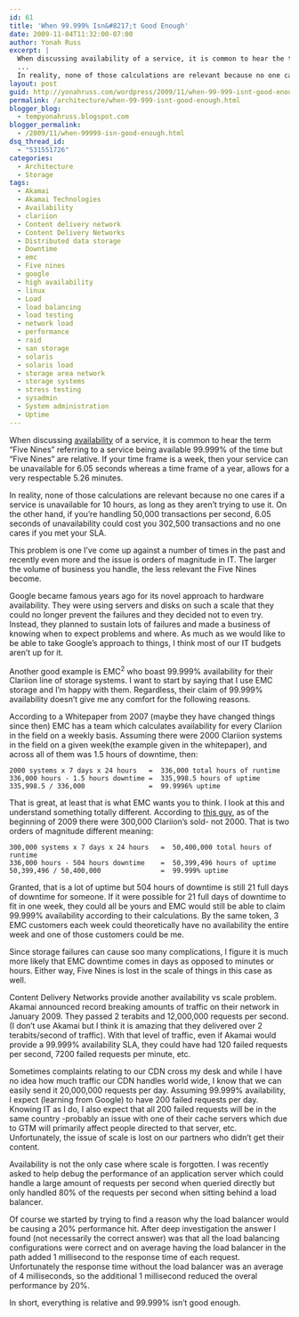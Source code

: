 ```yaml
---
id: 61
title: 'When 99.999% Isn&#8217;t Good Enough'
date: 2009-11-04T11:32:00-07:00
author: Yonah Russ
excerpt: |
  When discussing availability of a service, it is common to hear the term "Five Nines" referring to a service being available 99.999% of the time but "Five Nines" are relative.
  ...
  In reality, none of those calculations are relevant because no one cares if a service is unavailable for 10 hours, as long as they aren't trying to use it. On the other hand, if you're handling 50,000 transactions per second, 6.05 seconds of unavailability could cost you 302,500 transactions and no one cares if you met your SLA.
layout: post
guid: http://yonahruss.com/wordpress/2009/11/when-99-999-isnt-good-enough.html
permalink: /architecture/when-99-999-isnt-good-enough.html
blogger_blog:
  - tempyonahruss.blogspot.com
blogger_permalink:
  - /2009/11/when-99999-isn-good-enough.html
dsq_thread_id:
  - "531551726"
categories:
  - Architecture
  - Storage
tags:
  - Akamai
  - Akamai Technologies
  - Availability
  - clariion
  - Content delivery network
  - Content Delivery Networks
  - Distributed data storage
  - Downtime
  - emc
  - Five nines
  - google
  - high availability
  - linux
  - Load
  - load balancing
  - load testing
  - network load
  - performance
  - raid
  - san storage
  - solaris
  - solaris load
  - storage area network
  - storage systems
  - stress testing
  - sysadmin
  - System administration
  - Uptime
---
```

When discussing [availability](http://www.yonahruss.com/exit.php?url=en.wikipedia.org/wiki/High_availability) of a service, it is common to hear the term &#8220;Five Nines&#8221; referring to a service being available 99.999% of the time but &#8220;Five Nines&#8221; are relative. If your time frame is a week, then your service can be unavailable for 6.05 seconds whereas a time frame of a year, allows for a very respectable 5.26 minutes.

In reality, none of those calculations are relevant because no one cares if a service is unavailable for 10 hours, as long as they aren&#8217;t trying to use it. On the other hand, if you&#8217;re handling 50,000 transactions per second, 6.05 seconds of unavailability could cost you 302,500 transactions and no one cares if you met your SLA.

This problem is one I&#8217;ve come up against a number of times in the past and recently even more and the issue is orders of magnitude in IT. The larger the volume of business you handle, the less relevant the Five Nines become.

Google became famous years ago for its novel approach to hardware availability. They were using servers and disks on such a scale that they could no longer prevent the failures and they decided not to even try. Instead, they planned to sustain lots of failures and made a business of knowing when to expect problems and where. As much as we would like to be able to take Google&#8217;s approach to things, I think most of our IT budgets aren&#8217;t up for it.

Another good example is EMC<sup>2</sup> who boast 99.999% availability for their Clariion line of storage systems. I want to start by saying that I use EMC storage and I&#8217;m happy with them. Regardless, their claim of 99.999% availability doesn&#8217;t give me any comfort for the following reasons.

According to a Whitepaper from 2007 (maybe they have changed things since then) EMC has a team which calculates availability for every Clariion in the field on a weekly basis. Assuming there were 2000 Clariion systems in the field on a given week(the example given in the whitepaper), and across all of them was 1.5 hours of downtime, then:

    2000 systems x 7 days x 24 hours   =  336,000 total hours of runtime
    336,000 hours - 1.5 hours downtime =  335,998.5 hours of uptime
    335,998.5 / 336,000                =  99.9996% uptime

That is great, at least that is what EMC wants you to think. I look at this and understand something totally different. According to [this guy](http://www.yonahruss.com/exit.php?url=storagezilla.typepad.com/storagezilla/2009/01/index.html), as of the beginning of 2009 there were 300,000 Clariion&#8217;s sold- not 2000. That is two orders of magnitude different meaning:

    300,000 systems x 7 days x 24 hours   =  50,400,000 total hours of runtime
    336,000 hours - 504 hours downtime    =  50,399,496 hours of uptime
    50,399,496 / 50,400,000               =  99.999% uptime

Granted, that is a lot of uptime but 504 hours of downtime is still 21 full days of downtime for someone. If it were possible for 21 full days of downtime to fit in one week, they could all be yours and EMC would still be able to claim 99.999% availability according to their calculations. By the same token, 3 EMC customers each week could theoretically have no availability the entire week and one of those customers could be me.

Since storage failures can cause soo many complications, I figure it is much more likely that EMC downtime comes in days as opposed to minutes or hours. Either way, Five Nines is lost in the scale of things in this case as well.

Content Delivery Networks provide another availability vs scale problem. Akamai announced record breaking amounts of traffic on their network in January 2009. They passed 2 terabits and 12,000,000 requests per second. (I don&#8217;t use Akamai but I think it is amazing that they delivered over 2 terabits/second of traffic). With that level of traffic, even if Akamai would provide a 99.999% availability SLA, they could have had 120 failed requests per second, 7200 failed requests per minute, etc.

Sometimes complaints relating to our CDN cross my desk and while I have no idea how much traffic our CDN handles world wide, I know that we can easily send it 20,000,000 requests per day. Assuming 99.999% availability, I expect (learning from Google) to have 200 failed requests per day. Knowing IT as I do, I also expect that all 200 failed requests will be in the same country -probably an issue with one of their cache servers which due to GTM will primarily affect people directed to that server, etc. Unfortunately, the issue of scale is lost on our partners who didn&#8217;t get their content.

Availability is not the only case where scale is forgotten. I was recently asked to help debug the performance of an application server which could handle a large amount of requests per second when queried directly but only handled 80% of the requests per second when sitting behind a load balancer.

Of course we started by trying to find a reason why the load balancer would be causing a 20% performance hit. After deep investigation the answer I found (not necessarily the correct answer) was that all the load balancing configurations were correct and on average having the load balancer in the path added 1 millisecond to the response time of each request. Unfortunately the response time without the load balancer was an average of 4 milliseconds, so the additional 1 millisecond reduced the overal performance by 20%.

In short, everything is relative and 99.999% isn&#8217;t good enough.